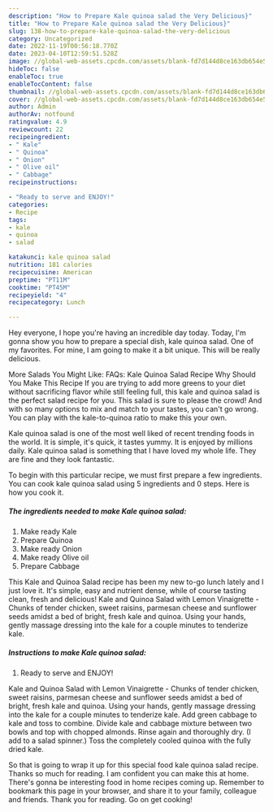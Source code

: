 ```yaml
---
description: "How to Prepare Kale quinoa salad the Very Delicious}"
title: "How to Prepare Kale quinoa salad the Very Delicious}"
slug: 138-how-to-prepare-kale-quinoa-salad-the-very-delicious
category: Uncategorized
date: 2022-11-19T00:56:18.770Z
date: 2023-04-10T12:59:51.528Z
image: //global-web-assets.cpcdn.com/assets/blank-fd7d144d8ce163db654e5a02c40b08a2775adb7897d16e4062681dc7e1b2800f.png
hideToc: false
enableToc: true
enableTocContent: false
thumbnail: //global-web-assets.cpcdn.com/assets/blank-fd7d144d8ce163db654e5a02c40b08a2775adb7897d16e4062681dc7e1b2800f.png
cover: //global-web-assets.cpcdn.com/assets/blank-fd7d144d8ce163db654e5a02c40b08a2775adb7897d16e4062681dc7e1b2800f.png
author: Admin
authorAv: notfound
ratingvalue: 4.9
reviewcount: 22
recipeingredient:
- " Kale"
- " Quinoa"
- " Onion"
- " Olive oil"
- " Cabbage"
recipeinstructions:

- "Ready to serve and ENJOY!"
categories:
- Recipe
tags:
- kale
- quinoa
- salad

katakunci: kale quinoa salad 
nutrition: 181 calories
recipecuisine: American
preptime: "PT11M"
cooktime: "PT45M"
recipeyield: "4"
recipecategory: Lunch

---
```



Hey everyone, I hope you're having an incredible day today. Today, I'm gonna show you how to prepare a special dish, kale quinoa salad. One of my favorites. For mine, I am going to make it a bit unique. This will be really delicious.

More Salads You Might Like: FAQs: Kale Quinoa Salad Recipe Why Should You Make This Recipe If you are trying to add more greens to your diet without sacrificing flavor while still feeling full, this kale and quinoa salad is the perfect salad recipe for you. This salad is sure to please the crowd! And with so many options to mix and match to your tastes, you can&#39;t go wrong. You can play with the kale-to-quinoa ratio to make this your own.

Kale quinoa salad is one of the most well liked of recent trending foods in the world. It is simple, it's quick, it tastes yummy. It is enjoyed by millions daily. Kale quinoa salad is something that I have loved my whole life. They are fine and they look fantastic.


To begin with this particular recipe, we must first prepare a few ingredients. You can cook kale quinoa salad using 5 ingredients and 0 steps. Here is how you cook it.

<!--inarticleads1-->

##### The ingredients needed to make Kale quinoa salad:

1. Make ready  Kale
1. Prepare  Quinoa
1. Make ready  Onion
1. Make ready  Olive oil
1. Prepare  Cabbage


This Kale and Quinoa Salad recipe has been my new to-go lunch lately and I just love it. It&#39;s simple, easy and nutrient dense, while of course tasting clean, fresh and delicious! Kale and Quinoa Salad with Lemon Vinaigrette - Chunks of tender chicken, sweet raisins, parmesan cheese and sunflower seeds amidst a bed of bright, fresh kale and quinoa. Using your hands, gently massage dressing into the kale for a couple minutes to tenderize kale. 

<!--inarticleads2-->

##### Instructions to make Kale quinoa salad:


1. Ready to serve and ENJOY!

Kale and Quinoa Salad with Lemon Vinaigrette - Chunks of tender chicken, sweet raisins, parmesan cheese and sunflower seeds amidst a bed of bright, fresh kale and quinoa. Using your hands, gently massage dressing into the kale for a couple minutes to tenderize kale. Add green cabbage to kale and toss to combine. Divide kale and cabbage mixture between two bowls and top with chopped almonds. Rinse again and thoroughly dry. (I add to a salad spinner.) Toss the completely cooled quinoa with the fully dried kale. 

So that is going to wrap it up for this special food kale quinoa salad recipe. Thanks so much for reading. I am confident you can make this at home. There's gonna be interesting food in home recipes coming up. Remember to bookmark this page in your browser, and share it to your family, colleague and friends. Thank you for reading. Go on get cooking!
